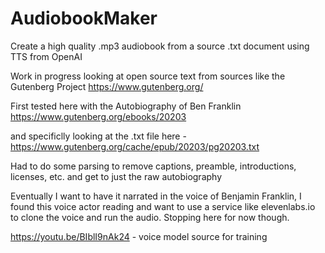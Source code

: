# AudiobookMaker
Create a high quality .mp3 audiobook from a source .txt document using TTS from OpenAI

Work in progress looking at open source text from sources like the Gutenberg Project https://www.gutenberg.org/

First tested here with the Autobiography of Ben Franklin
https://www.gutenberg.org/ebooks/20203

and specificlly looking at the .txt file here - https://www.gutenberg.org/cache/epub/20203/pg20203.txt

Had to do some parsing to remove captions, preamble, introductions, licenses, etc. and get to just the raw autobiography

Eventually I want to have it narrated in the voice of Benjamin Franklin, I found this voice actor reading and want to use 
a service like elevenlabs.io to clone the voice and run the audio. Stopping here for now though.

<https://youtu.be/BIblI9nAk24> - voice model source for training
